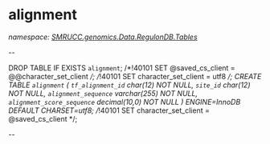 ﻿# alignment
_namespace: [SMRUCC.genomics.Data.RegulonDB.Tables](./index.md)_

--
 
 DROP TABLE IF EXISTS `alignment`;
 /*!40101 SET @saved_cs_client = @@character_set_client */;
 /*!40101 SET character_set_client = utf8 */;
 CREATE TABLE `alignment` (
 `tf_alignment_id` char(12) NOT NULL,
 `site_id` char(12) NOT NULL,
 `alignment_sequence` varchar(255) NOT NULL,
 `alignment_score_sequence` decimal(10,0) NOT NULL
 ) ENGINE=InnoDB DEFAULT CHARSET=utf8;
 /*!40101 SET character_set_client = @saved_cs_client */;
 
 --





